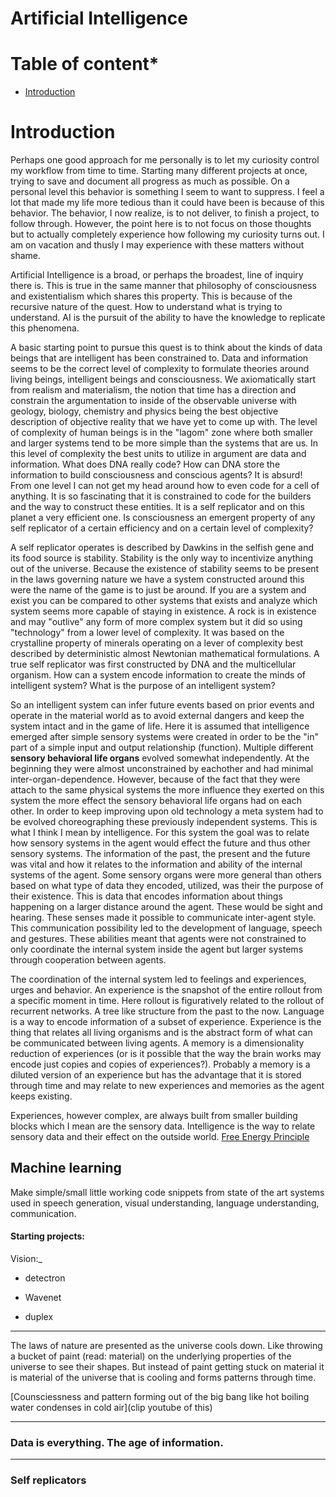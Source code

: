 # Artificial Intelligence

# Table of content*

* [Introduction](#introduction)

# Introduction

Perhaps one good approach for me personally is to let my curiosity control my workflow
from time to time. Starting many different projects at once, trying to save and document
all progress as much as possible. On a personal level this behavior is something I seem to
want to suppress. I feel a lot that made my life more tedious than it could have been is
because of this behavior. The behavior, I now realize,  is to not deliver, to finish a
project, to follow through. However, the point here is to not focus on those thoughts but
to actually completely experience how following my curiosity turns out. I am on vacation
and thusly I may experience with these matters without shame.

Artificial Intelligence is a broad, or perhaps the broadest, line of inquiry there is. This
is true in the same manner that philosophy of consciousness and existentialism which
shares this property. This is because of the recursive nature of the quest. How to
understand what is trying to understand. AI is the pursuit of the ability to have the
knowledge to replicate this phenomena. 

A basic starting point to pursue this quest is to think about the kinds of data beings
that are intelligent has been constrained to. Data and information seems to be the correct
level of complexity to formulate theories around living beings, intelligent beings and
consciousness. We axiomatically start from realism and materialism, the notion that time
has a direction and constrain the argumentation to inside of the observable universe with
geology, biology, chemistry and physics being the best objective description of objective
reality that we have yet to come up with. The level of complexity of human beings is in
the "lagom" zone where both smaller and larger systems tend to be more simple than
the systems that are us. In this level of complexity the best units to utilize in argument
are data and information. What does DNA really code? How can DNA store the information to
build consciousness and conscious agents? It is absurd! From one level I can not get my
head around how to even code for a cell of anything. It is so fascinating that it is
constrained to code for the builders and the way to construct these entities.  It is a
self replicator and on this planet a very efficient one. Is consciousness an emergent
property of any self replicator of a certain efficiency and on a certain level of
complexity?

A self replicator operates is described by Dawkins in the selfish gene and its food source
is stability. Stability is the only way to incentivize anything out of the universe.
Because the existence of stability seems to be present in the laws governing nature we
have a system constructed around this were the name of the game is to just be around. If
you are a system and exist you can be compared to other systems that exists and analyze
which system seems more capable of staying in existence. A rock is in existence and may
"outlive" any form of more complex system but it did so using "technology" from a lower
level of complexity. It was based on the crystalline property of minerals operating on a
lever of complexity best described by deterministic almost Newtonian mathematical
formulations. A true self replicator was first constructed by DNA and the multicellular
organism. How can a system encode information to create the minds of intelligent system?
What is the purpose of an intelligent system? 

So an intelligent system can infer future events based on prior events and operate in the
material world as to avoid external dangers and keep the system intact and in the game of
life. Here it is assumed that intelligence emerged after simple sensory systems were
created in order to be the "in" part of a simple input and output relationship (function).
Multiple different <strong>sensory behavioral life organs</strong>  evolved somewhat
independently. At the beginning they were almost unconstrained by eachother and had
minimal inter-organ-dependence. However, because of the fact that they were attach to the
same physical systems the more influence they exerted on this system the more effect the
sensory behavioral life organs had on each other. In order to keep improving upon old
technology a meta system had to be evolved choreographing these previously independent
systems. This is what I think I mean by intelligence. For this system the goal was to
relate how sensory systems in the agent would effect the future and thus other sensory
systems. The information of the past, the present and the future was vital and how it
relates to the information and ability of the internal systems of the agent. Some sensory
organs were more general than others based on what type of data they encoded, utilized,
was their the purpose of their existence. This is data that encodes information about
things happening on a larger distance around the agent. These would be sight and hearing.
These senses made it possible to communicate inter-agent style. This communication
possibility led to the development of language, speech and gestures. These abilities meant
that agents were not constrained to only coordinate the internal system inside the agent
but larger systems through cooperation between agents. 

The coordination of the internal system led to feelings and experiences, urges and
behavior. An experience is the snapshot of the entire rollout from a specific moment in
time.  Here rollout is figuratively related to the rollout of recurrent networks. A tree
like structure from the past to the now. Language is a way to encode information of a
subset of experience. Experience is the thing that relates all living organisms and is the
abstract form of what can be communicated between living agents. A memory is a
dimensionality reduction of experiences (or is it possible that the way the brain works
may encode just copies and copies of experiences?). Probably a memory is a diluted version
of an experience but has the advantage that it is stored through time and may relate to
new experiences and memories as the agent keeps existing.  

Experiences, however complex, are always built from smaller building blocks which I mean
are the sensory data. Intelligence is the way to relate sensory data and their effect on
the outside world. [Free Energy Principle]()



## Machine learning

Make simple/small little working code snippets from state of the art systems used in
speech generation, visual understanding, language understanding, communication.


#### Starting projects:

Vision:_
* detectron

* Wavenet
* duplex



















-------------------------------------------------

The laws of nature are presented as the universe cools down. Like throwing a bucket of
paint (read: material) on the underlying properties of the universe to see their shapes.
But instead of paint getting stuck on material it is material of the universe that is
cooling and forms patterns through time.

[Counsciessness and pattern forming out of the big bang like hot boiling water condenses
in cold air](clip youtube of this)


-------------------------------------------------
### Data is everything. The age of information.

-------------------------------------------------
### Self replicators





